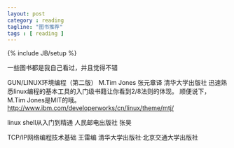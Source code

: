 ```yaml
---
layout: post
category : reading 
tagline: "图书推荐"
tags : [ reading ]
---
```

{% include JB/setup %}

一些图书都是我自己看过，并且觉得不错

GUN/LINUX环境编程（第二版） M.Tim Jones 张元章译  清华大学出版社   迅速熟悉linux编程的基本工具的入门级书籍让你看到2/8法则的体现。
   顺便说下，M.Tim Jones是MIT的哦。http://www.ibm.com/developerworks/cn/linux/theme/mtj/

linux shell从入门到精通    人民邮电出版社  张昊

TCP/IP网络编程技术基础  王雷编   清华大学出版社·北京交通大学出版社
